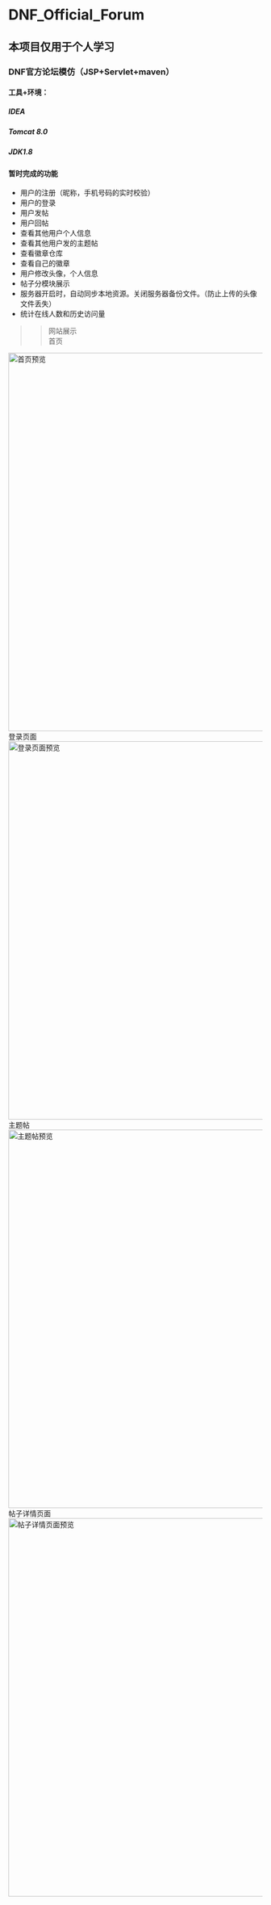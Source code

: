 # DNF_Official_Forum
## 本项目仅用于个人学习
### DNF官方论坛模仿（JSP+Servlet+maven）
#### 工具+环境：
##### IDEA 
##### Tomcat 8.0
##### JDK1.8

#### 暂时完成的功能
* 用户的注册（昵称，手机号码的实时校验）
* 用户的登录
* 用户发帖
* 用户回帖
* 查看其他用户个人信息
* 查看其他用户发的主题帖
* 查看徽章仓库
* 查看自己的徽章
* 用户修改头像，个人信息
* 帖子分模块展示
* 服务器开启时，自动同步本地资源。关闭服务器备份文件。（防止上传的头像文件丢失）
* 统计在线人数和历史访问量

>>网站展示<br>
首页
<img src="https://github.com/cairenhao1314/DNF_Official_Forum/blob/master/images/index.jpg" alt="首页预览" width=750px />
登录页面
<img src="https://github.com/cairenhao1314/DNF_Official_Forum/blob/master/images/login.jpg" alt="登录页面预览" width=750px />
主题帖
<img src="https://github.com/cairenhao1314/DNF_Official_Forum/blob/master/images/posts.png" alt="主题帖预览" width=750px />
帖子详情页面
<img src="https://github.com/cairenhao1314/DNF_Official_Forum/blob/master/images/postinfo.jpg" alt="帖子详情页面预览" width=750px />
